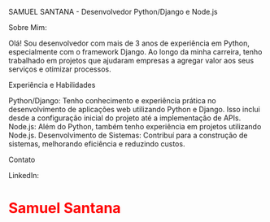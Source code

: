 SAMUEL SANTANA - Desenvolvedor Python/Django e Node.js

Sobre Mim:

Olá! Sou  desenvolvedor com mais de 3 anos de experiência em Python, especialmente com o framework Django. Ao longo da minha carreira, tenho trabalhado em projetos  que ajudaram empresas a agregar valor aos seus serviços e otimizar processos.

Experiência e Habilidades

  Python/Django: Tenho  conhecimento e experiência prática no desenvolvimento de aplicações web utilizando Python e Django. Isso inclui desde a configuração inicial do projeto até a implementação de APIs.
  Node.js: Além do Python, também tenho experiência em projetos utilizando Node.js.
  Desenvolvimento de Sistemas: Contribuí  para a construção de sistemas, melhorando eficiência e reduzindo custos.


Contato

  LinkedIn: <h1> 
  <a href="https://www.linkedin.com/in/samuel-santana1/" style="color: #f00 !important; text-decoration: none; color: inherit;">
  <span>Samuel Santana</span>
  </a>
  </h1>
